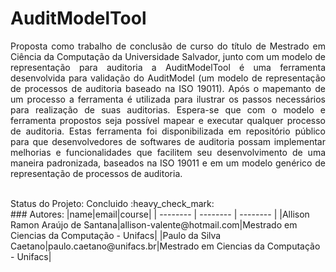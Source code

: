 # AuditModelTool
<p align="justify"> Proposta como trabalho de conclusão de curso do título de Mestrado em Ciência da Computação da Universidade Salvador, junto com um modelo de representação 
para auditoria a AuditModelTool é uma ferramenta desenvolvida para validação do AuditModel (um modelo de representação de processos de auditoria baseado na ISO 19011). Após o 
mapemanto de um processo a ferramenta é utilizada para ilustrar os passos necessários para realização de suas auditorias. Espera-se que com o modelo e ferramenta propostos seja 
possível mapear e executar qualquer processo de auditoria. Estas ferramenta foi disponibilizada em repositório público para que desenvolvedores de softwares de auditoria possam implementar melhorias e funcionalidades  
que facilitem seu desenvolvimento de uma maneira padronizada, baseados na ISO 19011 e em um modelo genérico de representação de processos de auditoria.</p>
<br>Status do Projeto: Concluido :heavy_check_mark:<br>
### Autores: 
|name|email|course|
| -------- | -------- | -------- |
|Allison Ramon Araújo de Santana|allison-valente@hotmail.com|Mestrado em Ciencias da Computação - Unifacs|
|Paulo da Silva Caetano|paulo.caetano@unifacs.br|Mestrado em Ciencias da Computação - Unifacs|
